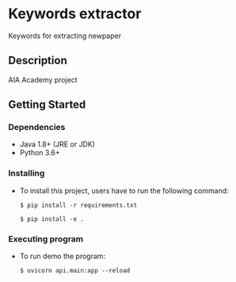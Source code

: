 # Keywords extractor

Keywords for extracting newpaper

## Description

AIA Academy project

## Getting Started

### Dependencies

* Java 1.8+ (JRE or JDK)
* Python 3.6+

### Installing

* To install this project, users have to run the following command:

    `$ pip install -r requirements.txt` 

    `$ pip install -e .` 

### Executing program

* To run demo the program:

    `$ uvicorn api.main:app --reload`

